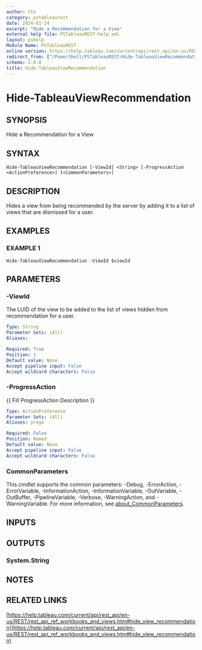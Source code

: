 ```yaml
---
author: tto
category: pstableaurest
date: 2024-01-24
excerpt: "Hide a Recommendation for a View"
external help file: PSTableauREST-help.xml
layout: pshelp
Module Name: PSTableauREST
online version: https://help.tableau.com/current/api/rest_api/en-us/REST/rest_api_ref_workbooks_and_views.htm#hide_view_recommendation
redirect_from: ["/PowerShell/PSTableauREST/Hide-TableauViewRecommendation/", "/PowerShell/PSTableauREST/hide-tableauviewrecommendation/", "/PowerShell/hide-tableauviewrecommendation/"]
schema: 2.0.0
title: Hide-TableauViewRecommendation
---
```


# Hide-TableauViewRecommendation

## SYNOPSIS
Hide a Recommendation for a View

## SYNTAX

```
Hide-TableauViewRecommendation [-ViewId] <String> [-ProgressAction <ActionPreference>] [<CommonParameters>]
```

## DESCRIPTION
Hides a view from being recommended by the server by adding it to a list of views that are dismissed for a user.

## EXAMPLES

### EXAMPLE 1
```
Hide-TableauViewRecommendation -ViewId $viewId
```

## PARAMETERS

### -ViewId
The LUID of the view to be added to the list of views hidden from recommendation for a user.

```yaml
Type: String
Parameter Sets: (All)
Aliases:

Required: True
Position: 1
Default value: None
Accept pipeline input: False
Accept wildcard characters: False
```

### -ProgressAction
{{ Fill ProgressAction Description }}

```yaml
Type: ActionPreference
Parameter Sets: (All)
Aliases: proga

Required: False
Position: Named
Default value: None
Accept pipeline input: False
Accept wildcard characters: False
```

### CommonParameters
This cmdlet supports the common parameters: -Debug, -ErrorAction, -ErrorVariable, -InformationAction, -InformationVariable, -OutVariable, -OutBuffer, -PipelineVariable, -Verbose, -WarningAction, and -WarningVariable. For more information, see [about_CommonParameters](http://go.microsoft.com/fwlink/?LinkID=113216).

## INPUTS

## OUTPUTS

### System.String
## NOTES

## RELATED LINKS

[https://help.tableau.com/current/api/rest_api/en-us/REST/rest_api_ref_workbooks_and_views.htm#hide_view_recommendation](https://help.tableau.com/current/api/rest_api/en-us/REST/rest_api_ref_workbooks_and_views.htm#hide_view_recommendation)

